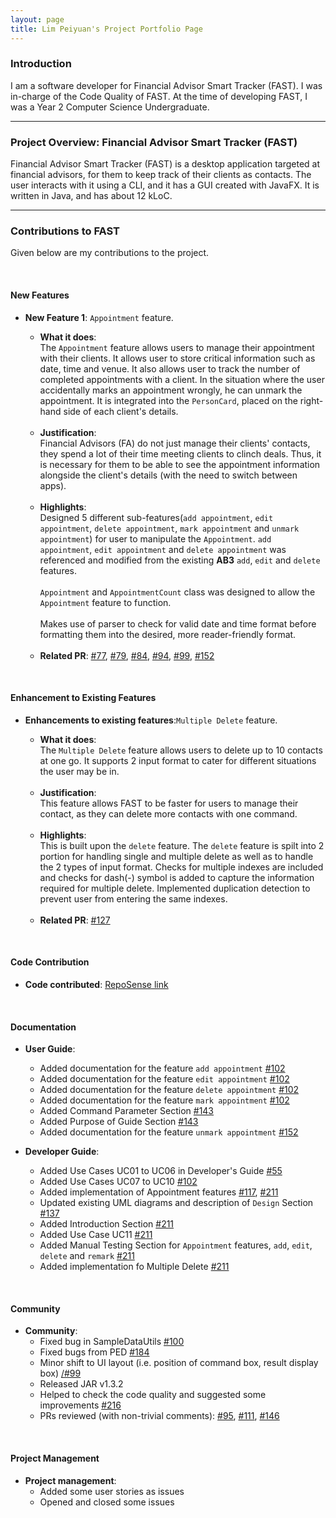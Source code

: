 ```yaml
---
layout: page
title: Lim Peiyuan's Project Portfolio Page
---
```

### Introduction

I am a software developer for Financial Advisor Smart Tracker (FAST). I was in-charge of the Code Quality of FAST.
At the time of developing FAST, I was a Year 2 Computer Science Undergraduate.

---

### Project Overview: Financial Advisor Smart Tracker (FAST)

Financial Advisor Smart Tracker (FAST) is a desktop application targeted at financial advisors, for
them to keep track of their clients as contacts. The user interacts with it using a CLI, and it has a GUI created with
JavaFX. It is written in Java, and has about 12 kLoC.

---

### Contributions to FAST

Given below are my contributions to the project.

<br>

#### New Features

* **New Feature 1**: `Appointment` feature.
  * **What it does**:<br>
  The `Appointment` feature allows users to manage their appointment with their clients. 
  It allows user to store critical information such as date, time and venue.
  It also allows user to track the number of completed appointments with a client.
  In the situation where the user accidentally marks an appointment wrongly, he can unmark the appointment.
  It is integrated into the `PersonCard`, placed on the right-hand side of each client's details. 
  
  <br>
  
  * **Justification**: <br>
  Financial Advisors (FA) do not just manage their clients' contacts, they spend a lot of their time meeting clients to clinch deals.
  Thus, it is necessary for them to be able to see the appointment information alongside the client's details (with the need to switch between apps).

  <br>

  * **Highlights**: <br>
  Designed 5 different sub-features(`add appointment`, `edit appointment`, `delete appointment`, `mark appointment` and `unmark appointment`) 
  for user to manipulate the `Appointment`. 
  `add appointment`, `edit appointment` and `delete appointment` was referenced and modified from the existing **AB3** `add`, `edit` and `delete` features.
  <br> <br> `Appointment` and `AppointmentCount` class was designed to allow the `Appointment` feature to function.
  <br> <br> Makes use of parser to check for valid date and time format before formatting them into the desired, more reader-friendly format.
  
  <br> 
  
  * **Related PR**: [\#77](https://github.com/AY2122S1-CS2103T-T09-4/tp/pull/77), [\#79](https://github.com/AY2122S1-CS2103T-T09-4/tp/pull/79),
    [\#84](https://github.com/AY2122S1-CS2103T-T09-4/tp/pull/84), [\#94](https://github.com/AY2122S1-CS2103T-T09-4/tp/pull/94),
    [\#99](https://github.com/AY2122S1-CS2103T-T09-4/tp/pull/99), [\#152](https://github.com/AY2122S1-CS2103T-T09-4/tp/pull/152)

<br>

#### Enhancement to Existing Features

* **Enhancements to existing features**:`Multiple Delete` feature.
  * **What it does**:<br>
  The `Multiple Delete` feature allows users to delete up to 10 contacts at one go. 
  It supports 2 input format to cater for different situations the user may be in.
  
  <br>

  * **Justification**: <br>
  This feature allows FAST to be faster for users to manage their contact, as they can delete more contacts with one command.
  
  <br>

  * **Highlights**: <br>
  This is built upon the `delete` feature. The `delete` feature is spilt into 2 portion for handling single and multiple delete as well as to handle the 2 types of input format. 
  Checks for multiple indexes are included and checks for dash(-) symbol is added to capture the information required for multiple delete.
  Implemented duplication detection to prevent user from entering the same indexes.

  <br> 

  * **Related PR**: [\#127](https://github.com/AY2122S1-CS2103T-T09-4/tp/pull/127)

<br>
  
#### Code Contribution

* **Code contributed**: [RepoSense link](https://nus-cs2103-ay2122s1.github.io/tp-dashboard/?search=t09&sort=groupTitle&sortWithin=title&timeframe=commit&mergegroup=&groupSelect=groupByRepos&breakdown=true&checkedFileTypes=docs~functional-code~test-code~other&since=2021-09-17&tabOpen=true&tabType=authorship&tabAuthor=Py0000&tabRepo=AY2122S1-CS2103T-T09-4%2Ftp%5Bmaster%5D&authorshipIsMergeGroup=false&authorshipFileTypes=docs~functional-code~test-code&authorshipIsBinaryFileTypeChecked=false)
    
<br>

#### Documentation

* **User Guide**:
  * Added documentation for the feature `add appointment` [\#102](https://github.com/AY2122S1-CS2103T-T09-4/tp/pull/102)
  * Added documentation for the feature `edit appointment` [\#102](https://github.com/AY2122S1-CS2103T-T09-4/tp/pull/102)
  * Added documentation for the feature `delete appointment` [\#102](https://github.com/AY2122S1-CS2103T-T09-4/tp/pull/102)
  * Added documentation for the feature `mark appointment` [\#102](https://github.com/AY2122S1-CS2103T-T09-4/tp/pull/102)
  * Added Command Parameter Section [\#143](https://github.com/AY2122S1-CS2103T-T09-4/tp/pull/143)
  * Added Purpose of Guide Section [\#143](https://github.com/AY2122S1-CS2103T-T09-4/tp/pull/143)
  * Added documentation for the feature `unmark appointment` [\#152](https://github.com/AY2122S1-CS2103T-T09-4/tp/pull/152)


* **Developer Guide**:
  * Added Use Cases UC01 to UC06 in Developer's Guide [\#55](https://github.com/AY2122S1-CS2103T-T09-4/tp/pull/55)
  * Added Use Cases UC07 to UC10  [\#102](https://github.com/AY2122S1-CS2103T-T09-4/tp/pull/102)
  * Added implementation of Appointment features [\#117](https://github.com/AY2122S1-CS2103T-T09-4/tp/pull/117), [\#211](https://github.com/AY2122S1-CS2103T-T09-4/tp/pull/211)
  * Updated existing UML diagrams and description of `Design` Section [\#137](https://github.com/AY2122S1-CS2103T-T09-4/tp/pull/137)
  * Added Introduction Section [\#211](https://github.com/AY2122S1-CS2103T-T09-4/tp/pull/211)
  * Added Use Case UC11 [\#211](https://github.com/AY2122S1-CS2103T-T09-4/tp/pull/211)
  * Added Manual Testing Section for `Appointment` features, `add`, `edit`, `delete` and `remark` [\#211](https://github.com/AY2122S1-CS2103T-T09-4/tp/pull/211)
  * Added implementation fo Multiple Delete [\#211](https://github.com/AY2122S1-CS2103T-T09-4/tp/pull/211)

<br>

#### Community

* **Community**:
    * Fixed bug in SampleDataUtils [\#100](https://github.com/AY2122S1-CS2103T-T09-4/tp/pull/100)
    * Fixed bugs from PED [\#184](https://github.com/AY2122S1-CS2103T-T09-4/tp/pull/184)
    * Minor shift to UI layout (i.e. position of command box, result display box) [/#99](https://github.com/AY2122S1-CS2103T-T09-4/tp/pull/99)
    * Released JAR v1.3.2
    * Helped to check the code quality and suggested some improvements [\#216](https://github.com/AY2122S1-CS2103T-T09-4/tp/pull/216)
    * PRs reviewed (with non-trivial comments): [\#95](https://github.com/AY2122S1-CS2103T-T09-4/tp/pull/95),
      [\#111](https://github.com/AY2122S1-CS2103T-T09-4/tp/pull/111), [\#146](https://github.com/AY2122S1-CS2103T-T09-4/tp/pull/146)

<br>

#### Project Management

* **Project management**:
    * Added some user stories as issues
    * Opened and closed some issues 

